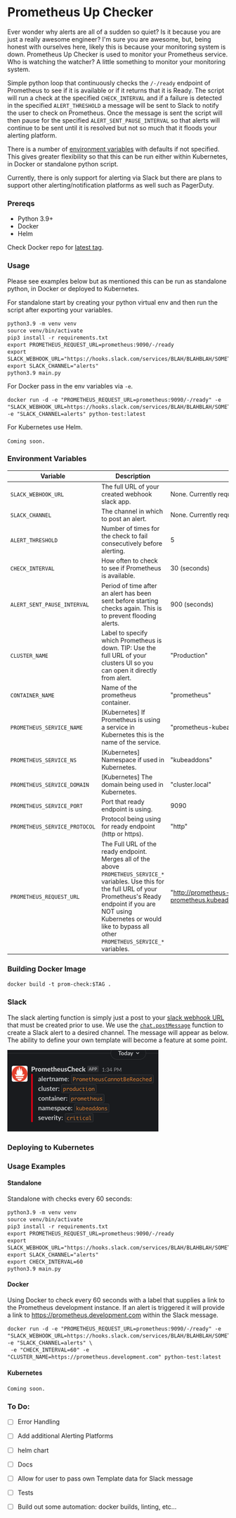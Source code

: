 # Prometheus Up Checker
Ever wonder why alerts are all of a sudden so quiet? Is it because you are just a really awesome engineer? I'm sure you are awesome, but, being honest with ourselves here, likely this is because your monitoring system is down. Prometheus Up Checker is used to monitor your Prometheus service. Who is watching the watcher? A little something to monitor your monitoring system.

Simple python loop that continuously checks the `/-/ready` endpoint of Prometheus to see if it is available or if it returns that it is Ready. The script will run a check at the specified `CHECK_INTERVAL` and if a failure is detected in the specified `ALERT_THRESHOLD` a message will be sent to Slack to notify the user to check on Prometheus. Once the message is sent the script will then pause for the specified `ALERT_SENT_PAUSE_INTERVAL` so that alerts will continue to be sent until it is resolved but not so much that it floods your alerting platform.

There is a number of [environment variables](https://github.com/geekbass/prom-check#environment-variables) with defaults if not specified. This gives greater flexibility so that this can be run either within Kubernetes, in Docker or standalone python script.

Currently, there is only support for alerting via Slack but there are plans to support other alerting/notification platforms as well such as PagerDuty.

### Prereqs
- Python 3.9+
- Docker
- Helm

Check Docker repo for [latest tag](https://hub.docker.com/repository/docker/wbassler/prom-check).

### Usage
Please see examples below but as mentioned this can be run as standalone python, in Docker or deployed to Kubernetes. 

For standalone start by creating your python virtual env and then run the script after exporting your variables.
```
python3.9 -m venv venv
source venv/bin/activate
pip3 install -r requirements.txt
export PROMETHEUS_REQUEST_URL=prometheus:9090/-/ready
export SLACK_WEBHOOK_URL="https://hooks.slack.com/services/BLAH/BLAHBLAH/SOMETEXT"
export SLACK_CHANNEL="alerts"
python3.9 main.py
```

For Docker pass in the env variables via `-e`.
```
docker run -d -e "PROMETHEUS_REQUEST_URL=prometheus:9090/-/ready" -e  "SLACK_WEBHOOK_URL=https://hooks.slack.com/services/BLAH/BLAHBLAH/SOMETEXT" -e "SLACK_CHANNEL=alerts" python-test:latest
```

For Kubernetes use Helm.

`Coming soon.`

### Environment Variables

| Variable |  Description                                   |  Default |
|----------|-----------------------------------------------------------------------------------|------|
| `SLACK_WEBHOOK_URL` | The full URL of your created webhook slack app. | None. Currently required. |
| `SLACK_CHANNEL` | The channel in which to post an alert. |   None. Currently required. |
| `ALERT_THRESHOLD` | Number of times for the check to fail consecutively before alerting.  | 5 |
| `CHECK_INTERVAL` | How often to check to see if Prometheus is available.  | 30 (seconds) |
| `ALERT_SENT_PAUSE_INTERVAL` |    Period of time after an alert has been sent before starting checks again. This is to prevent flooding alerts.   |   900 (seconds) |
| `CLUSTER_NAME` | Label to specify which Prometheus is down. TIP: Use the full URL of your clusters UI so you can open it directly from alert. |    "Production" |
| `CONTAINER_NAME` | Name of the prometheus container. |    "prometheus" |
| `PROMETHEUS_SERVICE_NAME` | [Kubernetes] If Prometheus is using a service in Kubernetes this is the name of the service. |    "prometheus-kubeaddons-prom-prometheus" |
| `PROMETHEUS_SERVICE_NS` | [Kubernetes] Namespace if used in Kubernetes. |    "kubeaddons" |
| `PROMETHEUS_SERVICE_DOMAIN` | [Kubernetes] The domain being used in Kubernetes. |    "cluster.local" |
| `PROMETHEUS_SERVICE_PORT` | Port that ready endpoint is using. |    9090 |
| `PROMETHEUS_SERVICE_PROTOCOL` | Protocol being using for ready endpoint (http or https). |    "http" |
| `PROMETHEUS_REQUEST_URL` | The Full URL of the ready endpoint. Merges all of the above `PROMETHEUS_SERVICE_*` variables. Use this for the full URL of your Prometheus's Ready endpoint if you are NOT using Kubernetes or would like to bypass all other `PROMETHEUS_SERVICE_*` variables.  |    "http://prometheus-kubeaddons-prom-prometheus.kubeaddons.svc.cluster.local:9090/-/ready" |

### Building Docker Image

```
docker build -t prom-check:$TAG .
```

### Slack
The slack alerting function is simply just a post to your [slack webhook URL](https://api.slack.com/messaging/webhooks) that must be created prior to use. We use the [`chat.postMessage`](https://api.slack.com/methods/chat.postMessage) function to create a Slack alert to a desired channel. The message will appear as below. The ability to define your own template will become a feature at some point.

![Slack](./images/slack.png)

### Deploying to Kubernetes


### Usage Examples
#### Standalone
Standalone with checks every 60 seconds:
```
python3.9 -m venv venv
source venv/bin/activate
pip3 install -r requirements.txt
export PROMETHEUS_REQUEST_URL=prometheus:9090/-/ready
export SLACK_WEBHOOK_URL="https://hooks.slack.com/services/BLAH/BLAHBLAH/SOMETEXT"
export SLACK_CHANNEL="alerts"
export CHECK_INTERVAL=60
python3.9 main.py
```

#### Docker 
Using Docker to check every 60 seconds with a label that supplies a link to the Prometheus development instance. If an alert is triggered it will provide a link to https://prometheus.development.com within the Slack message.
```
docker run -d -e "PROMETHEUS_REQUEST_URL=prometheus:9090/-/ready" -e  "SLACK_WEBHOOK_URL=https://hooks.slack.com/services/BLAH/BLAHBLAH/SOMETEXT" -e "SLACK_CHANNEL=alerts" \ 
 -e "CHECK_INTERVAL=60" -e "CLUSTER_NAME=https://prometheus.development.com" python-test:latest
```

#### Kubernetes

`Coming soon.`

### To Do:
- [ ] Error Handling
- [ ] Add additional Alerting Platforms
- [ ] helm chart
- [ ] Docs
- [ ] Allow for user to pass own Template data for Slack message
- [ ] Tests
- [ ] Build out some automation: docker builds, linting, etc...

